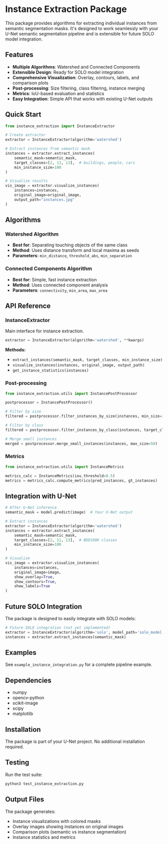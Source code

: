 # Instance Extraction Package

This package provides algorithms for extracting individual instances from semantic segmentation masks. It's designed to work seamlessly with your U-Net semantic segmentation pipeline and is extensible for future SOLO model integration.

## Features

- **Multiple Algorithms**: Watershed and Connected Components
- **Extensible Design**: Ready for SOLO model integration
- **Comprehensive Visualization**: Overlay, contours, labels, and comparison plots
- **Post-processing**: Size filtering, class filtering, instance merging
- **Metrics**: IoU-based evaluation and statistics
- **Easy Integration**: Simple API that works with existing U-Net outputs

## Quick Start

```python
from instance_extraction import InstanceExtractor

# Create extractor
extractor = InstanceExtractor(algorithm='watershed')

# Extract instances from semantic mask
instances = extractor.extract_instances(
    semantic_mask=semantic_mask,
    target_classes=[2, 11, 13],  # buildings, people, cars
    min_instance_size=100
)

# Visualize results
vis_image = extractor.visualize_instances(
    instances=instances,
    original_image=original_image,
    output_path="instances.jpg"
)
```

## Algorithms

### Watershed Algorithm
- **Best for**: Separating touching objects of the same class
- **Method**: Uses distance transform and local maxima as seeds
- **Parameters**: `min_distance`, `threshold_abs`, `min_separation`

### Connected Components Algorithm
- **Best for**: Simple, fast instance extraction
- **Method**: Uses connected component analysis
- **Parameters**: `connectivity`, `min_area`, `max_area`

## API Reference

### InstanceExtractor

Main interface for instance extraction.

```python
extractor = InstanceExtractor(algorithm='watershed', **kwargs)
```

**Methods:**
- `extract_instances(semantic_mask, target_classes, min_instance_size)`
- `visualize_instances(instances, original_image, output_path)`
- `get_instance_statistics(instances)`

### Post-processing

```python
from instance_extraction.utils import InstancePostProcessor

postprocessor = InstancePostProcessor()

# Filter by size
filtered = postprocessor.filter_instances_by_size(instances, min_size=100)

# Filter by class
filtered = postprocessor.filter_instances_by_class(instances, target_classes=[13])

# Merge small instances
merged = postprocessor.merge_small_instances(instances, max_size=50)
```

### Metrics

```python
from instance_extraction.utils import InstanceMetrics

metrics_calc = InstanceMetrics(iou_threshold=0.5)
metrics = metrics_calc.compute_metrics(pred_instances, gt_instances)
```

## Integration with U-Net

```python
# After U-Net inference
semantic_mask = model.predict(image)  # Your U-Net output

# Extract instances
extractor = InstanceExtractor(algorithm='watershed')
instances = extractor.extract_instances(
    semantic_mask=semantic_mask,
    target_classes=[2, 11, 13],  # BDD100K classes
    min_instance_size=100
)

# Visualize
vis_image = extractor.visualize_instances(
    instances=instances,
    original_image=image,
    show_overlay=True,
    show_contours=True,
    show_labels=True
)
```

## Future SOLO Integration

The package is designed to easily integrate with SOLO models:

```python
# Future SOLO integration (not yet implemented)
extractor = InstanceExtractor(algorithm='solo', model_path='solo_model.pth')
instances = extractor.extract_instances(semantic_mask)
```

## Examples

See `example_instance_integration.py` for a complete pipeline example.

## Dependencies

- numpy
- opencv-python
- scikit-image
- scipy
- matplotlib

## Installation

The package is part of your U-Net project. No additional installation required.

## Testing

Run the test suite:

```bash
python3 test_instance_extraction.py
```

## Output Files

The package generates:
- Instance visualizations with colored masks
- Overlay images showing instances on original images
- Comparison plots (semantic vs instance segmentation)
- Instance statistics and metrics
